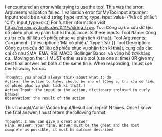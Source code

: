 
I encountered an error while trying to use the tool. This was the error: Arguments validation failed: 1 validation error for MyToolInput
argument
  Input should be a valid string [type=string_type, input_value={'Mã cổ phiếu': 'CII'}, input_type=dict]
    For further information visit https://errors.pydantic.dev/2.11/v/string_type.
 Tool Công cụ tra cứu dữ liệu cổ phiếu phục vụ phân tích kĩ thuật. accepts these inputs: Tool Name: Công cụ tra cứu dữ liệu cổ phiếu phục vụ phân tích kĩ thuật.
Tool Arguments: {'argument': {'description': 'Mã cổ phiếu.', 'type': 'str'}}
Tool Description: Công cụ tra cứu dữ liệu cổ phiếu phục vụ phân tích kĩ thuật, cung cấp các chỉ số như SMA, EMA, RSI, MACD, Bollinger Bands, và vùng hỗ trợ/kháng cự..
Moving on then. I MUST either use a tool (use one at time) OR give my best final answer not both at the same time. When responding, I must use the following format:

```
Thought: you should always think about what to do
Action: the action to take, should be one of [Công cụ tra cứu dữ liệu cổ phiếu phục vụ phân tích kĩ thuật.]
Action Input: the input to the action, dictionary enclosed in curly braces
Observation: the result of the action
```
This Thought/Action/Action Input/Result can repeat N times. Once I know the final answer, I must return the following format:

```
Thought: I now can give a great answer
Final Answer: Your final answer must be the great and the most complete as possible, it must be outcome described

```